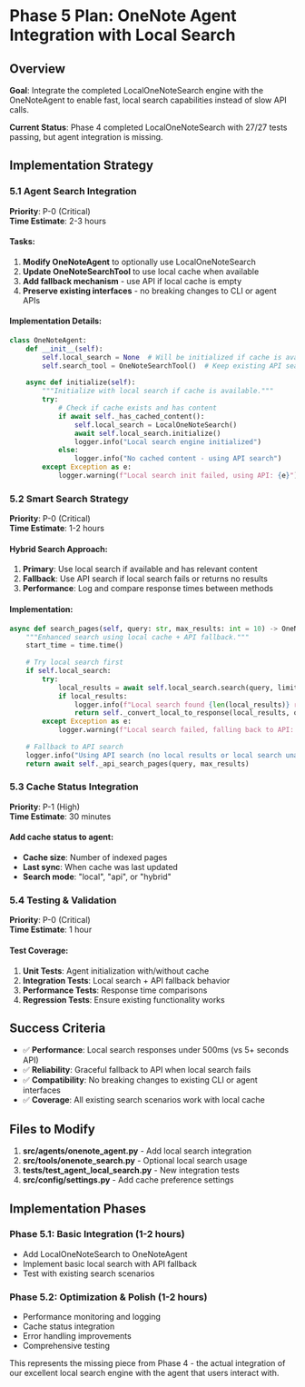 # Phase 5 Plan: OneNote Agent Integration with Local Search

## Overview
**Goal**: Integrate the completed LocalOneNoteSearch engine with the OneNoteAgent to enable fast, local search capabilities instead of slow API calls.

**Current Status**: Phase 4 completed LocalOneNoteSearch with 27/27 tests passing, but agent integration is missing.

## Implementation Strategy

### 5.1 Agent Search Integration
**Priority**: P-0 (Critical)  
**Time Estimate**: 2-3 hours  

#### Tasks:
1. **Modify OneNoteAgent** to optionally use LocalOneNoteSearch
2. **Update OneNoteSearchTool** to use local cache when available  
3. **Add fallback mechanism** - use API if local cache is empty
4. **Preserve existing interfaces** - no breaking changes to CLI or agent APIs

#### Implementation Details:

```python
class OneNoteAgent:
    def __init__(self):
        self.local_search = None  # Will be initialized if cache is available
        self.search_tool = OneNoteSearchTool()  # Keep existing API search
        
    async def initialize(self):
        """Initialize with local search if cache is available."""
        try:
            # Check if cache exists and has content
            if await self._has_cached_content():
                self.local_search = LocalOneNoteSearch()
                await self.local_search.initialize()
                logger.info("Local search engine initialized")
            else:
                logger.info("No cached content - using API search")
        except Exception as e:
            logger.warning(f"Local search init failed, using API: {e}")
```

### 5.2 Smart Search Strategy
**Priority**: P-0 (Critical)  
**Time Estimate**: 1-2 hours

#### Hybrid Search Approach:
1. **Primary**: Use local search if available and has relevant content
2. **Fallback**: Use API search if local search fails or returns no results  
3. **Performance**: Log and compare response times between methods

#### Implementation:
```python
async def search_pages(self, query: str, max_results: int = 10) -> OneNoteSearchResponse:
    """Enhanced search using local cache + API fallback."""
    start_time = time.time()
    
    # Try local search first
    if self.local_search:
        try:
            local_results = await self.local_search.search(query, limit=max_results)
            if local_results:
                logger.info(f"Local search found {len(local_results)} results in {time.time() - start_time:.2f}s")
                return self._convert_local_to_response(local_results, query)
        except Exception as e:
            logger.warning(f"Local search failed, falling back to API: {e}")
    
    # Fallback to API search
    logger.info("Using API search (no local results or local search unavailable)")
    return await self._api_search_pages(query, max_results)
```

### 5.3 Cache Status Integration  
**Priority**: P-1 (High)  
**Time Estimate**: 30 minutes

#### Add cache status to agent:
- **Cache size**: Number of indexed pages
- **Last sync**: When cache was last updated  
- **Search mode**: "local", "api", or "hybrid"

### 5.4 Testing & Validation
**Priority**: P-0 (Critical)  
**Time Estimate**: 1 hour

#### Test Coverage:
1. **Unit Tests**: Agent initialization with/without cache
2. **Integration Tests**: Local search + API fallback behavior  
3. **Performance Tests**: Response time comparisons
4. **Regression Tests**: Ensure existing functionality works

## Success Criteria
- ✅ **Performance**: Local search responses under 500ms (vs 5+ seconds API)
- ✅ **Reliability**: Graceful fallback to API when local search fails
- ✅ **Compatibility**: No breaking changes to existing CLI or agent interfaces  
- ✅ **Coverage**: All existing search scenarios work with local cache

## Files to Modify
1. **src/agents/onenote_agent.py** - Add local search integration
2. **src/tools/onenote_search.py** - Optional local search usage
3. **tests/test_agent_local_search.py** - New integration tests
4. **src/config/settings.py** - Add cache preference settings

## Implementation Phases

### Phase 5.1: Basic Integration (1-2 hours)
- Add LocalOneNoteSearch to OneNoteAgent
- Implement basic local search with API fallback
- Test with existing search scenarios

### Phase 5.2: Optimization & Polish (1-2 hours)  
- Performance monitoring and logging
- Cache status integration
- Error handling improvements
- Comprehensive testing

This represents the missing piece from Phase 4 - the actual integration of our excellent local search engine with the agent that users interact with.
